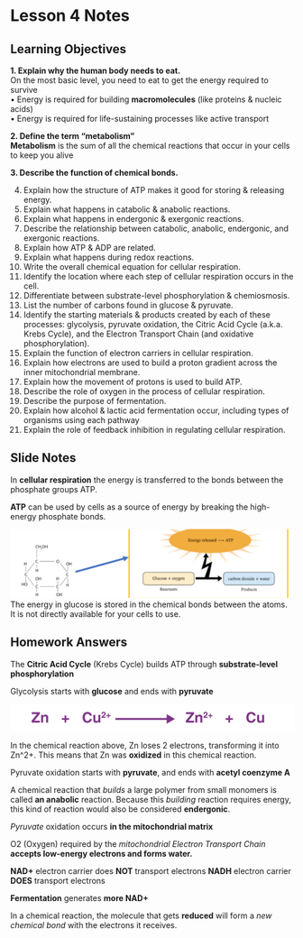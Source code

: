 # Lesson 4 Notes
## Learning Objectives
**1. Explain why the human body needs to eat.**  
On the most basic level, you need to eat to get the 
energy required to survive  
• Energy is required for building **macromolecules** (like 
proteins & nucleic acids)  
• Energy is required for life-sustaining processes like active 
transport

**2. Define the term “metabolism”**    
**Metabolism** is the sum of all the chemical reactions that 
occur in your cells to keep you alive  

**3. Describe the function of chemical bonds.**  


4. Explain how the structure of ATP makes it
good for storing & releasing energy.
5. Explain what happens in catabolic &
anabolic reactions.
6. Explain what happens in endergonic &
exergonic reactions.
7. Describe the relationship between
catabolic, anabolic, endergonic, and
exergonic reactions.
8. Explain how ATP & ADP are related.
9. Explain what happens during redox
reactions.
10. Write the overall chemical equation for
cellular respiration.
11. Identify the location where each step of
cellular respiration occurs in the cell.
12. Differentiate between substrate-level
phosphorylation & chemiosmosis.
13. List the number of carbons found in
glucose & pyruvate.
14. Identify the starting materials & products
created by each of these processes:
glycolysis, pyruvate oxidation, the Citric
Acid Cycle (a.k.a. Krebs Cycle), and the
Electron Transport Chain (and oxidative
phosphorylation).
15. Explain the function of electron carriers
in cellular respiration.
16. Explain how electrons are used to build a
proton gradient across the inner
mitochondrial membrane.
17. Explain how the movement of protons is
used to build ATP.
18. Describe the role of oxygen in the
process of cellular respiration.
19. Describe the purpose of fermentation.
20. Explain how alcohol & lactic acid
fermentation occur, including types of
organisms using each pathway
21. Explain the role of feedback inhibition in
regulating cellular respiration.

## Slide Notes
In **cellular respiration** the energy is transferred to the bonds between the phosphate groups ATP.

**ATP** can be used by cells as a source of energy by breaking the high-energy phosphate bonds.  

![GlucoseEnergy](Flash%20Cards/assets/lesson4.1.png)
The energy in glucose is stored in the chemical bonds between the atoms. It is not directly available for your cells to use.

## Homework Answers 
The **Citric Acid Cycle** (Krebs Cycle) builds ATP through **substrate-level phosphorylation**

Glycolysis starts with **glucose** and ends with **pyruvate**

![ChemicalReaction](Flash%20Cards/assets/Lesson4.2.png)

In the chemical reaction above, Zn loses 2 electrons, transforming it into Zn^2+. This means that Zn was **oxidized** in this chemical reaction.


Pyruvate oxidation starts with **pyruvate**, and ends with **acetyl coenzyme A**

A chemical reaction that *builds* a large polymer from small monomers is called **an anabolic** reaction.
Because this *building* reaction requires energy, this kind of reaction would also be considered **endergonic**.

*Pyruvate* oxidation occurs **in the mitochondrial matrix**

O2 (Oxygen) required by the *mitochondrial Electron Transport Chain* **accepts low-energy electrons and forms water.**

**NAD+** electron carrier does **NOT** transport electrons
**NADH** electron carrier **DOES** transport electrons

**Fermentation** generates **more NAD+**

In a chemical reaction, the molecule that gets **reduced** will form a *new chemical bond* with the electrons it receives.

